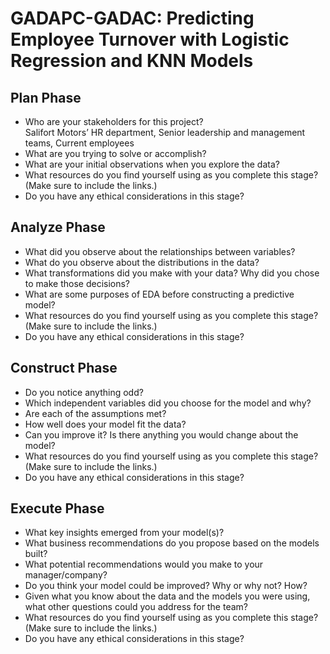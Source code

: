 # GADAPC-GADAC: Predicting Employee Turnover with Logistic Regression and KNN Models

## Plan Phase

* Who are your stakeholders for this project? <br>
  Salifort Motors’ HR department, Senior leadership and management teams, Current employees
* What are you trying to solve or accomplish? <br>
* What are your initial observations when you explore the data? <br> 
* What resources do you find yourself using as you complete this stage? (Make sure to include the links.) <br>
* Do you have any ethical considerations in this stage? <br>

## Analyze Phase

* What did you observe about the relationships between variables?
* What do you observe about the distributions in the data?
* What transformations did you make with your data? Why did you chose to make those decisions?
* What are some purposes of EDA before constructing a predictive model?
* What resources do you find yourself using as you complete this stage? (Make sure to include the links.)
* Do you have any ethical considerations in this stage?

## Construct Phase

* Do you notice anything odd?
* Which independent variables did you choose for the model and why?
* Are each of the assumptions met?
* How well does your model fit the data?
* Can you improve it? Is there anything you would change about the model?
* What resources do you find yourself using as you complete this stage? (Make sure to include the links.)
* Do you have any ethical considerations in this stage?

## Execute Phase

* What key insights emerged from your model(s)?
* What business recommendations do you propose based on the models built?
* What potential recommendations would you make to your manager/company?
* Do you think your model could be improved? Why or why not? How?
* Given what you know about the data and the models you were using, what other questions could you address for the team?
* What resources do you find yourself using as you complete this stage? (Make sure to include the links.)
* Do you have any ethical considerations in this stage?

